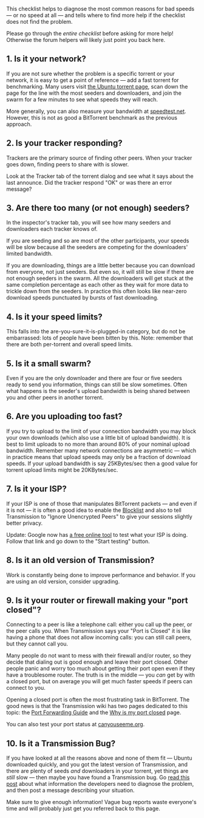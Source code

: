 This checklist helps to diagnose the most common reasons for bad speeds &mdash; or no speed at all &mdash; and tells where to find more help if the checklist does not find the problem.

Please go through the _entire checklist_ before asking for more help! Otherwise the forum helpers will likely just point you back here.

## 1. Is it your network?
If you are not sure whether the problem is a specific torrent or your network, it is easy to get a point of reference &mdash; add a fast torrent for benchmarking. Many users visit [the Ubuntu torrent page](https://torrent.ubuntu.com), scan down the page for the line with the most seeders and downloaders, and join the swarm for a few minutes to see what speeds they will reach.

More generally, you can also measure your bandwidth at [speedtest.net](https://www.speedtest.net/). However, this is not as good a BitTorrent benchmark as the previous approach.

## 2. Is your tracker responding?
Trackers are the primary source of finding other peers. When your tracker goes down, finding peers to share with is slower.

Look at the Tracker tab of the torrent dialog and see what it says about the last announce. Did the tracker respond "OK" or was there an error message?

## 3. Are there too many (or not enough) seeders?
In the inspector's tracker tab, you will see how many seeders and downloaders each tracker knows of.

If you are seeding and so are most of the other participants, your speeds will be slow because all the seeders are competing for the downloaders' limited bandwidth.

If you are downloading, things are a little better because you can download from everyone, not just seeders. But even so, it will still be slow if there are not enough seeders in the swarm. All the downloaders will get stuck at the same completion percentage as each other as they wait for more data to trickle down from the seeders. In practice this often looks like near-zero download speeds punctuated by bursts of fast downloading.

## 4. Is it your speed limits?
This falls into the are-you-sure-it-is-plugged-in category, but do not be embarrassed: lots of people have been bitten by this. Note: remember that there are both per-torrent and overall speed limits.

## 5. Is it a small swarm?
Even if you are the only downloader and there are four or five seeders ready to send you information, things can still be slow sometimes. Often what happens is the seeder's upload bandwidth is being shared between you and other peers in another torrent.

## 6. Are you uploading too fast?
If you try to upload to the limit of your connection bandwidth you may block your own downloads (which also use a little bit of upload bandwidth). It is best to limit uploads to no more than around 80% of your nominal upload bandwidth. Remember many network connections are asymmetric &mdash; which in practice means that upload speeds may only be a fraction of download speeds. If your upload bandwidth is say 25KBytes/sec then a good value for torrent upload limits might be 20KBytes/sec.

## 7. Is it your ISP?
If your ISP is one of those that manipulates BitTorrent packets &mdash; and even if it is not &mdash; it is often a good idea to enable the [Blocklist](./Blocklist.md) and also to tell Transmission to "Ignore Unencrypted Peers" to give your sessions slightly better privacy.

Update: Google now has [a free online tool](https://broadband.mpi-sws.org/transparency/bttest.php) to test what your ISP is doing. Follow that link and go down to the "Start testing" button.

## 8. Is it an old version of Transmission?
Work is constantly being done to improve performance and behavior. If you are using an old version, consider upgrading.

## 9. Is it your router or firewall making your "port closed"?
Connecting to a peer is like a telephone call: either you call up the peer, or the peer calls you. When Transmission says your "Port is Closed" it is like having a phone that does not allow incoming calls: you can still call peers, but they cannot call you.

Many people do not want to mess with their firewall and/or router, so they decide that dialing out is good enough and leave their port closed. Other people panic and worry too much about getting their port open even if they have a troublesome router. The truth is in the middle &mdash; you _can_ get by with a closed port, but on average you will get much faster speeds if peers can connect to you.

Opening a closed port is often the most frustrating task in BitTorrent. The good news is that the Transmission wiki has two pages dedicated to this topic: the [Port Forwarding Guide](Port-Forwarding-Guide.md) and the [Why is my port closed](Why-is-my-port-closed.md) page.

You can also test your port status at [canyouseeme.org](https://www.canyouseeme.org/).

## 10. Is it a Transmission Bug?
If you have looked at all the reasons above and none of them fit &mdash; Ubuntu downloaded quickly, and you got the latest version of Transmission, and there are plenty of seeds _and_ downloaders in your torrent, yet things are _still_ slow &mdash; then maybe you have found a Transmission bug. Go [read this post](https://forum.transmissionbt.com/viewtopic.php?f=1&t=3274) about what information the developers need to diagnose the problem, and then post a message describing your situation.

Make sure to give enough information! Vague bug reports waste everyone's time and will probably just get you referred back to this page.
